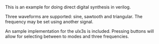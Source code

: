 This is an example for doing direct digital synthesis in verilog.

Three waveforms are supported: sine, sawtooth and triangular. The frequency may
be set using another signal.

An sample implementation for the ulx3s is included. Pressing buttons will allow
for selecting between to modes and three frequencies.
